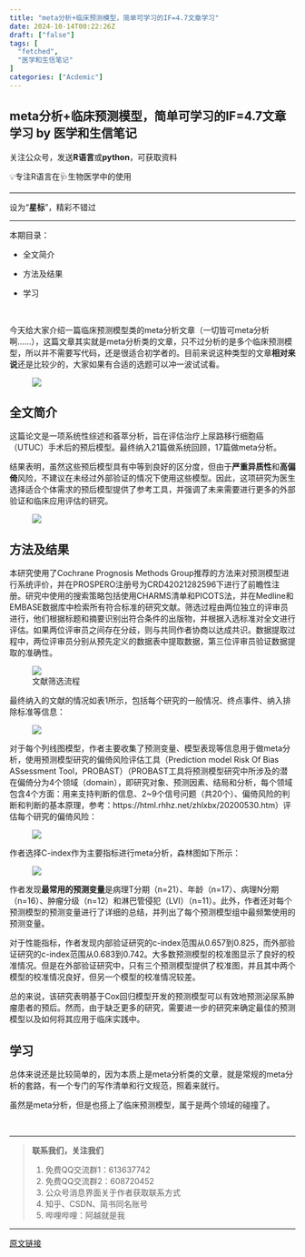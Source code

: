 ```yaml
---
title: "meta分析+临床预测模型，简单可学习的IF=4.7文章学习"
date: 2024-10-14T00:22:26Z
draft: ["false"]
tags: [
  "fetched",
  "医学和生信笔记"
]
categories: ["Acdemic"]
---
```

meta分析+临床预测模型，简单可学习的IF=4.7文章学习 by 医学和生信笔记
------
<div><section><span>关注公众号，发送</span><strong>R语言</strong><span>或</span><strong>python</strong><span>，可获取资料</span><span></span></section><section><mp-common-profile data-pluginname="mpprofile" data-id="MzUzOTQzNzU0NA==" data-headimg="http://mmbiz.qpic.cn/mmbiz_png/tpAC6lR84R9YDc8IDhqWAHTrZsMuhDpFlw4scqOl1ZVWpeY77cdibaSzPeGALfkEhdVpwHzVibHCRSYZg4csB43g/0?wx_fmt=png" data-nickname="医学和生信笔记" data-alias="yxhsxbj" data-signature="外科医生👨‍⚕️的R语言和生信学习🔖" data-from="2" data-is_biz_ban="0" data-weui-theme="light"></mp-common-profile></section><section data-role="outer" label="edit by 135editor"><section data-role="paragraph"><section data-role="outer" label="edit by 135editor"><section data-role="paragraph"><section data-role="outer" label="edit by 135editor"><section data-role="paragraph"><section data-role="outer"><section data-role="outer" label="edit by 135editor"><section data-tools="135编辑器" data-id="28"><p data-brushtype="text" hm_fix="440:185"><span>💡专注R语言在🩺生物医学中的使用</span></p></section></section></section></section></section><hr><section data-tool="mdnice编辑器" data-website="https://www.mdnice.com"><p data-tool="mdnice编辑器"><span><span>设为“</span><strong><span>星标</span></strong><span>”，精彩不错过</span></span><br></p><hr><p data-tool="mdnice编辑器"><span><strong></strong></span></p><section data-tool="mdnice编辑器" data-website="https://www.mdnice.com"><p data-tool="mdnice编辑器">本期目录：</p><ul><li><p>全文简介</p></li><li><p>方法及结果</p></li><li><p>学习</p></li></ul><p data-tool="mdnice编辑器"><br></p><p data-tool="mdnice编辑器">今天给大家介绍一篇临床预测模型类的meta分析文章（一切皆可meta分析啊......），这篇文章其实就是meta分析类的文章，只不过分析的是多个临床预测模型，所以并不需要写代码，还是很适合初学者的。目前来说这种类型的文章<strong>相对来说</strong>还是比较少的，大家如果有合适的选题可以冲一波试试看。</p><figure data-tool="mdnice编辑器"><img data-imgfileid="100019894" data-ratio="0.2597402597402597" data-src="https://mmbiz.qpic.cn/mmbiz_png/tpAC6lR84R9hmQRmBiaScjt0h8NLkoUWeeb3a2vb1YA7LD55AlWoR8WKso27D6q8HzUlvUmQvfwV6pBrpiaVIo7Q/640?wx_fmt=png&amp;from=appmsg" data-type="png" data-w="770" src="https://mmbiz.qpic.cn/mmbiz_png/tpAC6lR84R9hmQRmBiaScjt0h8NLkoUWeeb3a2vb1YA7LD55AlWoR8WKso27D6q8HzUlvUmQvfwV6pBrpiaVIo7Q/640?wx_fmt=png&amp;from=appmsg"></figure><h2 data-tool="mdnice编辑器"><span></span><span>全文简介</span><span></span></h2><p data-tool="mdnice编辑器">这篇论文是一项系统性综述和荟萃分析，旨在评估治疗上尿路移行细胞癌（UTUC）手术后的预后模型。最终纳入21篇做系统回顾，17篇做meta分析。</p><p data-tool="mdnice编辑器">结果表明，虽然这些预后模型具有中等到良好的区分度，但由于<strong>严重异质性</strong>和<strong>高偏倚</strong>风险，不建议在未经过外部验证的情况下使用这些模型。因此，这项研究为医生选择适合个体需求的预后模型提供了参考工具，并强调了未来需要进行更多的外部验证和临床应用评估的研究。</p><figure data-tool="mdnice编辑器"><img data-imgfileid="100019898" data-ratio="0.3576086956521739" data-src="https://mmbiz.qpic.cn/mmbiz_jpg/tpAC6lR84R9hmQRmBiaScjt0h8NLkoUWevMUBmxDicIyBWcs98sfMNjqmxvL72libJ17Oacy6orEbs3xsQqiaR33uA/640?wx_fmt=jpeg&amp;from=appmsg" data-type="jpeg" data-w="1840" src="https://mmbiz.qpic.cn/mmbiz_jpg/tpAC6lR84R9hmQRmBiaScjt0h8NLkoUWevMUBmxDicIyBWcs98sfMNjqmxvL72libJ17Oacy6orEbs3xsQqiaR33uA/640?wx_fmt=jpeg&amp;from=appmsg"></figure><h2 data-tool="mdnice编辑器"><span></span><span>方法及结果</span><span></span></h2><p data-tool="mdnice编辑器">本研究使用了Cochrane Prognosis Methods Group推荐的方法来对预测模型进行系统评价，并在PROSPERO注册号为CRD42021282596下进行了前瞻性注册。研究中使用的搜索策略包括使用CHARMS清单和PICOTS法，并在Medline和EMBASE数据库中检索所有符合标准的研究文献。筛选过程由两位独立的评审员进行，他们根据标题和摘要识别出符合条件的出版物，并根据入选标准对全文进行评估。如果两位评审员之间存在分歧，则与共同作者协商以达成共识。数据提取过程中，两位评审员分别从预先定义的数据表中提取数据，第三位评审员验证数据提取的准确性。</p><figure data-tool="mdnice编辑器"><img data-imgfileid="100019896" data-ratio="1.134301270417423" data-src="https://mmbiz.qpic.cn/mmbiz_png/tpAC6lR84R9hmQRmBiaScjt0h8NLkoUWeExeTW7C89rCibRs1GnuMc4Sc8iam6mFrMt5WqcuPpbrLEX2Z957p0ib3A/640?wx_fmt=png&amp;from=appmsg" data-type="png" data-w="551" src="https://mmbiz.qpic.cn/mmbiz_png/tpAC6lR84R9hmQRmBiaScjt0h8NLkoUWeExeTW7C89rCibRs1GnuMc4Sc8iam6mFrMt5WqcuPpbrLEX2Z957p0ib3A/640?wx_fmt=png&amp;from=appmsg"><figcaption>文献筛选流程</figcaption></figure><p data-tool="mdnice编辑器">最终纳入的文献的情况如表1所示，包括每个研究的一般情况、终点事件、纳入排除标准等信息：</p><figure data-tool="mdnice编辑器"><img data-imgfileid="100019897" data-ratio="0.7234212629896083" data-src="https://mmbiz.qpic.cn/mmbiz_png/tpAC6lR84R9hmQRmBiaScjt0h8NLkoUWeMtWdYnH339Mp8Hu8MoGFDyVWHAelBj1teLEuic7sGwJFelcxHx7ARKA/640?wx_fmt=png&amp;from=appmsg" data-type="png" data-w="1251" src="https://mmbiz.qpic.cn/mmbiz_png/tpAC6lR84R9hmQRmBiaScjt0h8NLkoUWeMtWdYnH339Mp8Hu8MoGFDyVWHAelBj1teLEuic7sGwJFelcxHx7ARKA/640?wx_fmt=png&amp;from=appmsg"></figure><p data-tool="mdnice编辑器">对于每个列线图模型，作者主要收集了预测变量、模型表现等信息用于做meta分析，使用预测模型研究的偏倚风险评估工具（Prediction model Risk Of Bias ASsessment Tool，PROBAST）（PROBAST工具将预测模型研究中所涉及的潜在偏倚分为4个领域（domain），即研究对象、预测因素、结局和分析，每个领域包含4个方面：用来支持判断的信息、2~9个信号问题（共20个）、偏倚风险的判断和判断的基本原理，参考：https://html.rhhz.net/zhlxbx/20200530.htm）评估每个研究的偏倚风险：</p><figure data-tool="mdnice编辑器"><img data-imgfileid="100019895" data-ratio="0.6088631984585742" data-src="https://mmbiz.qpic.cn/mmbiz_png/tpAC6lR84R9hmQRmBiaScjt0h8NLkoUWeb6v3AacmrLhZsuDJor1KYpjibFvicBl44jHPocN4NrWaZMN4qrrERdjQ/640?wx_fmt=png&amp;from=appmsg" data-type="png" data-w="1038" src="https://mmbiz.qpic.cn/mmbiz_png/tpAC6lR84R9hmQRmBiaScjt0h8NLkoUWeb6v3AacmrLhZsuDJor1KYpjibFvicBl44jHPocN4NrWaZMN4qrrERdjQ/640?wx_fmt=png&amp;from=appmsg"></figure><p data-tool="mdnice编辑器">作者选择C-index作为主要指标进行meta分析，森林图如下所示：</p><figure data-tool="mdnice编辑器"><img data-imgfileid="100019899" data-ratio="0.5599435825105783" data-src="https://mmbiz.qpic.cn/mmbiz_png/tpAC6lR84R9hmQRmBiaScjt0h8NLkoUWeKGK4NbshfxzVu7cLRXp2Tu4PcJA1cbNoaJKuibBX9U17tttwCHPvbFA/640?wx_fmt=png&amp;from=appmsg" data-type="png" data-w="709" src="https://mmbiz.qpic.cn/mmbiz_png/tpAC6lR84R9hmQRmBiaScjt0h8NLkoUWeKGK4NbshfxzVu7cLRXp2Tu4PcJA1cbNoaJKuibBX9U17tttwCHPvbFA/640?wx_fmt=png&amp;from=appmsg"></figure><p data-tool="mdnice编辑器">作者发现<strong>最常用的预测变量</strong>是病理T分期（n=21）、年龄（n=17）、病理N分期（n=16）、肿瘤分级（n=12）和淋巴管侵犯（LVI）（n=11）。此外，作者还对每个预测模型的预测变量进行了详细的总结，并列出了每个预测模型组中最频繁使用的预测变量。</p><p data-tool="mdnice编辑器">对于性能指标，作者发现内部验证研究的c-index范围从0.657到0.825，而外部验证研究的c-index范围从0.683到0.742。大多数预测模型的校准图显示了良好的校准情况。但是在外部验证研究中，只有三个预测模型提供了校准图，并且其中两个模型的校准情况良好，但另一个模型的校准情况较差。</p><p data-tool="mdnice编辑器">总的来说，该研究表明基于Cox回归模型开发的预测模型可以有效地预测泌尿系肿瘤患者的预后。然而，由于缺乏更多的研究，需要进一步的研究来确定最佳的预测模型以及如何将其应用于临床实践中。</p><h2 data-tool="mdnice编辑器"><span></span><span>学习</span><span></span></h2><p data-tool="mdnice编辑器">总体来说还是比较简单的，因为本质上是meta分析类的文章，就是常规的meta分析的套路，有一个专门的写作清单和行文规范，照着来就行。</p><p data-tool="mdnice编辑器">虽然是meta分析，但是也搭上了临床预测模型，属于是两个领域的碰撞了。</p></section><p><span><br></span></p><hr><blockquote><p><span><strong>联系我们，关注我们</strong></span></p><ol><li><section>免费QQ交流群1：613637742</section></li><li><section>免费QQ交流群2：608720452</section></li><li><section>公众号消息界面关于作者获取联系方式</section></li><li><section>知乎、CSDN、简书同名账号</section></li><li><section>哔哩哔哩：阿越就是我</section></li></ol></blockquote></section></section></section></section></section><p><mp-style-type data-value="3"></mp-style-type></p></div>  
<hr>
<a href="https://mp.weixin.qq.com/s/Apy6BrUEmjXbP_XsQ4QZ3A",target="_blank" rel="noopener noreferrer">原文链接</a>
